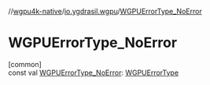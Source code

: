 //[wgpu4k-native](../../index.md)/[io.ygdrasil.wgpu](index.md)/[WGPUErrorType_NoError](-w-g-p-u-error-type_-no-error.md)

# WGPUErrorType_NoError

[common]\
const val [WGPUErrorType_NoError](-w-g-p-u-error-type_-no-error.md): [WGPUErrorType](-w-g-p-u-error-type/index.md)